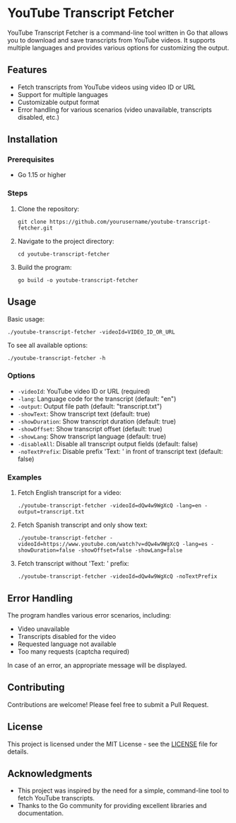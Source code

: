 # YouTube Transcript Fetcher

YouTube Transcript Fetcher is a command-line tool written in Go that allows you to download and save transcripts from YouTube videos. It supports multiple languages and provides various options for customizing the output.

## Features

- Fetch transcripts from YouTube videos using video ID or URL
- Support for multiple languages
- Customizable output format
- Error handling for various scenarios (video unavailable, transcripts disabled, etc.)

## Installation

### Prerequisites

- Go 1.15 or higher

### Steps

1. Clone the repository:
   ```
   git clone https://github.com/yourusername/youtube-transcript-fetcher.git
   ```

2. Navigate to the project directory:
   ```
   cd youtube-transcript-fetcher
   ```

3. Build the program:
   ```
   go build -o youtube-transcript-fetcher
   ```

## Usage

Basic usage:

```
./youtube-transcript-fetcher -videoId=VIDEO_ID_OR_URL
```

To see all available options:

```
./youtube-transcript-fetcher -h
```

### Options

- `-videoId`: YouTube video ID or URL (required)
- `-lang`: Language code for the transcript (default: "en")
- `-output`: Output file path (default: "transcript.txt")
- `-showText`: Show transcript text (default: true)
- `-showDuration`: Show transcript duration (default: true)
- `-showOffset`: Show transcript offset (default: true)
- `-showLang`: Show transcript language (default: true)
- `-disableAll`: Disable all transcript output fields (default: false)
- `-noTextPrefix`: Disable prefix 'Text: ' in front of transcript text (default: false)

### Examples

1. Fetch English transcript for a video:
   ```
   ./youtube-transcript-fetcher -videoId=dQw4w9WgXcQ -lang=en -output=transcript.txt
   ```

2. Fetch Spanish transcript and only show text:
   ```
   ./youtube-transcript-fetcher -videoId=https://www.youtube.com/watch?v=dQw4w9WgXcQ -lang=es -showDuration=false -showOffset=false -showLang=false
   ```

3. Fetch transcript without 'Text: ' prefix:
   ```
   ./youtube-transcript-fetcher -videoId=dQw4w9WgXcQ -noTextPrefix
   ```

## Error Handling

The program handles various error scenarios, including:

- Video unavailable
- Transcripts disabled for the video
- Requested language not available
- Too many requests (captcha required)

In case of an error, an appropriate message will be displayed.

## Contributing

Contributions are welcome! Please feel free to submit a Pull Request.

## License

This project is licensed under the MIT License - see the [LICENSE](LICENSE) file for details.

## Acknowledgments

- This project was inspired by the need for a simple, command-line tool to fetch YouTube transcripts.
- Thanks to the Go community for providing excellent libraries and documentation.

